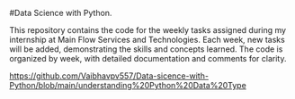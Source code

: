 #Data Science with Python.

This repository contains the code for the weekly tasks assigned during my internship at Main Flow Services and Technologies. Each week, new tasks will be added, demonstrating the skills and concepts learned. The code is organized by week, with detailed documentation and comments for clarity.

https://github.com/Vaibhavpv557/Data-sicence-with-Python/blob/main/understanding%20Python%20Data%20Type
